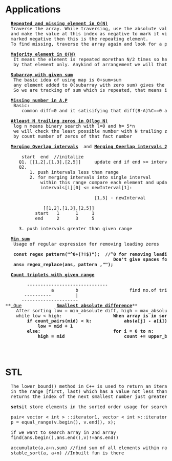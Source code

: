 # Applications
  <pre>
  <b><a href="https://github.com/teja963/DSA-and-MYSQL/blob/master/Sliding%20Window/4.%20Count%20anagrams.cpp">Repeated and missing element in O(N)</a></b>
  Traverse the array. While traversing, use the absolute value of every element as an index -  abs(arr[i])-1
  and make the value at this index as negative to mark it visited. If something is already
  marked negative then this is the repeating element.
  To find missing, traverse the array again and look for a positive value.
  
  <b><a href="https://github.com/teja963/DSA-and-MYSQL/blob/master/Searching%20Sorting/6.%20Majority%20element.cpp">Majority element in O(N)</a></b>
   It means the element is repeated morethan N/2 times so half of the array is occupied
   by that element only. Anykind of arrangement we will that element in atmost 1 
   
  <b><a href="https://github.com/teja963/DSA-and-MYSQL/blob/master/Searching%20Sorting/13.%20count%20num%20of%20subarray%20with%20given%20sum.cpp">Subarray with given sum</a></b>
   The basic idea of using map is 0+sum=sum
   any element added to 0(subarray with zero sum) gives the same sum
   So we are tracking of sum which is repeated, that means it contain zero sum
   
  <b><a href="https://github.com/teja963/DSA-and-MYSQL/blob/master/Searching%20Sorting/14.%20missing%20num%20ap.cpp">Missing number in A.P</a></b>
   Basic:
      common diff=0 and it satisifying that diff(B-A)%C==0 and divisiblity(B-A)/C>=0
      
  <b><a href="https://github.com/teja963/DSA-and-MYSQL/blob/master/Searching%20Sorting/15.%20atleast%20trailing%20zeros.cpp">Atleast N trailing zeros in O(log N)</a></b>
   log n means binary search with l=0 and h= 5*n
   we will check the least possible number with N trailing zeros,
   by count number of zeros of that fact number 
   
  <b><a href="https://github.com/teja963/DSA-and-MYSQL/blob/master/Searching%20Sorting/17.%20merging%20overlap%20intervals.cpp">Merging Overlap intervals</a></b>  and <b><a href="https://github.com/teja963/DSA-and-MYSQL/blob/master/Searching%20Sorting/18.%20Merging%20overlap%20intervals%202.cpp">Merging Overlap intervals 2</a></b>
     
      start  end  //initalize   
     Q1. [[1,2],[1,3],[2,5]]     update end if end >= intervals[i][0]  //merging intervals case
     Q2. 
         1. push intervals less than range
         2. for merging intervals into single interval 
             within this range compare each element and update( initialzing start,end = newInterval)
             intervals[i][0] <= newInterval[1]:
             
		                         [1,5] - newInterval
		      
		      [[1,2],[1,3],[2,5]]
	       start   1      1     1 
	       end     2      3     5
	       
	 3. push intervals greater than given range
         
  <b><a href="https://github.com/teja963/DSA-and-MYSQL/blob/master/Searching%20Sorting/20.%20Min%20sum.cpp">Min sum</a></b>
   Usage of regular expression for removing leading zeros
   <b>
   const regex pattern("^0+(?!$)");  //^0 for removing leading zeros , (?!) for non-neg , $ for ending of string
                                        Don't give spaces for expression
   ans= regex_replace(ans, pattern ,"");
   </b>
  <b><a href="https://github.com/teja963/DSA-and-MYSQL/blob/master/Searching%20Sorting/22.%20count%20triplet%20with%20given%20range.cpp">Count triplets with given range</a></b>
    
        ------------------------------
                 a        b                   find no.of triplets less than b and a-1
       ----------         |
      ---------------------
**<a href="https://practice.geeksforgeeks.org/problems/smallest-absolute-difference4320/1#"> Que</a>             <b><a href="https://github.com/teja963/DSA-and-MYSQL/blob/master/Searching%20Sorting/27.%20Smallest%20Absolute%20difference.cpp">Smallest absolute difference</a></b>**
  	After sorting low = min_absolute diff, high = max_absolute diff in O(N)
  	while low < high:					<b>When array is in sorted order we can find the no. of absolute diff
  	  	if count_pairs(mid) < k:			abs(a[j] - a[i]) <= mid in O(N log N)
  	  		low = mid + 1
  	  	else:							for i = 0 to n:
  	  		high = mid						count += upper_bound(a+i, a+n, a[i]+mid) - (a+i+1)
  	  							</b>	
  	  			  		
   </pre>
# STL
  <pre>
  The lower_bound() method in C++ is used to return an iterator pointing to the first element
  in the range [first, last) which has a value not less than val. This means that the function 
  returns the index of the next smallest number just greater than or equal to that number.
  
  <b>set<int>s</b>it store elements in the sorted order usage for searching elements  <b><a href="https://github.com/teja963/Advanced-DSA/blob/master/Searching%20Sorting/28.%20Smaller%20on%20left.cpp">Smaller left</a></b>
                                                                So we will check the lowerbound of that element in log n time 
  pair< vector < int > ::iterator1, vector < int >::iterator2>p;
  p = equal_range(v.begin(), v.end(), x);
  
  if we want to search array in 2nd array
  find(ans.begin(),ans.end(),v)!=ans.end()
  
  accumulate(a,a+n,sum) //find sum of all elements within range, we can modify it
  stable_sort(a, a+n) //Inbuilt fun is there
  </pre>
